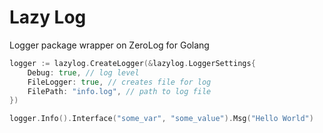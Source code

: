 # Lazy Log

Logger package wrapper on ZeroLog for Golang

```go
logger := lazylog.CreateLogger(&lazylog.LoggerSettings{
	Debug: true, // log level
	FileLogger: true, // creates file for log
	FilePath: "info.log", // path to log file
})

logger.Info().Interface("some_var", "some_value").Msg("Hello World")
```
